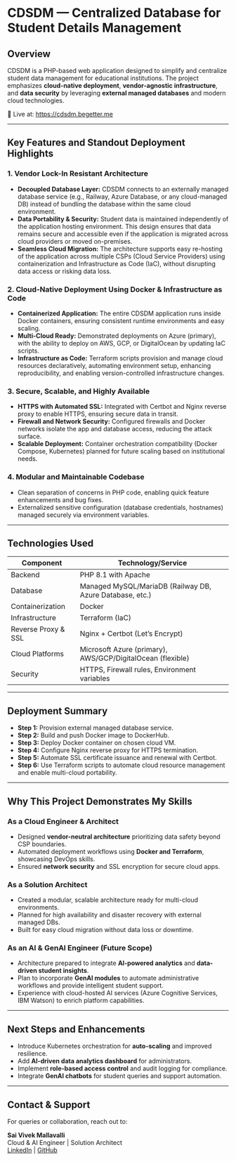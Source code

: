 # CDSDM — Centralized Database for Student Details Management

## Overview

CDSDM is a PHP-based web application designed to simplify and centralize student data management for educational institutions. The project emphasizes **cloud-native deployment**, **vendor-agnostic infrastructure**, and **data security** by leveraging **external managed databases** and modern cloud technologies.

🚀 Live at: https://cdsdm.begetter.me

---

## Key Features and Standout Deployment Highlights

### 1. Vendor Lock-In Resistant Architecture
- **Decoupled Database Layer:** CDSDM connects to an externally managed database service (e.g., Railway, Azure Database, or any cloud-managed DB) instead of bundling the database within the same cloud environment.
- **Data Portability & Security:** Student data is maintained independently of the application hosting environment. This design ensures that data remains secure and accessible even if the application is migrated across cloud providers or moved on-premises.
- **Seamless Cloud Migration:** The architecture supports easy re-hosting of the application across multiple CSPs (Cloud Service Providers) using containerization and Infrastructure as Code (IaC), without disrupting data access or risking data loss.

### 2. Cloud-Native Deployment Using Docker & Infrastructure as Code
- **Containerized Application:** The entire CDSDM application runs inside Docker containers, ensuring consistent runtime environments and easy scaling.
- **Multi-Cloud Ready:** Demonstrated deployments on Azure (primary), with the ability to deploy on AWS, GCP, or DigitalOcean by updating IaC scripts.
- **Infrastructure as Code:** Terraform scripts provision and manage cloud resources declaratively, automating environment setup, enhancing reproducibility, and enabling version-controlled infrastructure changes.

### 3. Secure, Scalable, and Highly Available
- **HTTPS with Automated SSL:** Integrated with Certbot and Nginx reverse proxy to enable HTTPS, ensuring secure data in transit.
- **Firewall and Network Security:** Configured firewalls and Docker networks isolate the app and database access, reducing the attack surface.
- **Scalable Deployment:** Container orchestration compatibility (Docker Compose, Kubernetes) planned for future scaling based on institutional needs.

### 4. Modular and Maintainable Codebase
- Clean separation of concerns in PHP code, enabling quick feature enhancements and bug fixes.
- Externalized sensitive configuration (database credentials, hostnames) managed securely via environment variables.

---

## Technologies Used

| Component             | Technology/Service            |
|-----------------------|------------------------------|
| Backend               | PHP 8.1 with Apache           |
| Database              | Managed MySQL/MariaDB (Railway DB, Azure Database, etc.) |
| Containerization      | Docker                       |
| Infrastructure        | Terraform (IaC)              |
| Reverse Proxy & SSL   | Nginx + Certbot (Let’s Encrypt) |
| Cloud Platforms       | Microsoft Azure (primary), AWS/GCP/DigitalOcean (flexible) |
| Security              | HTTPS, Firewall rules, Environment variables |

---

## Deployment Summary

- **Step 1:** Provision external managed database service.
- **Step 2:** Build and push Docker image to DockerHub.
- **Step 3:** Deploy Docker container on chosen cloud VM.
- **Step 4:** Configure Nginx reverse proxy for HTTPS termination.
- **Step 5:** Automate SSL certificate issuance and renewal with Certbot.
- **Step 6:** Use Terraform scripts to automate cloud resource management and enable multi-cloud portability.

---

## Why This Project Demonstrates My Skills

### As a Cloud Engineer & Architect
- Designed **vendor-neutral architecture** prioritizing data safety beyond CSP boundaries.
- Automated deployment workflows using **Docker and Terraform**, showcasing DevOps skills.
- Ensured **network security** and SSL encryption for secure cloud apps.

### As a Solution Architect
- Created a modular, scalable architecture ready for multi-cloud environments.
- Planned for high availability and disaster recovery with external managed DBs.
- Built for easy cloud migration without data loss or downtime.

### As an AI & GenAI Engineer (Future Scope)
- Architecture prepared to integrate **AI-powered analytics** and **data-driven student insights**.
- Plan to incorporate **GenAI modules** to automate administrative workflows and provide intelligent student support.
- Experience with cloud-hosted AI services (Azure Cognitive Services, IBM Watson) to enrich platform capabilities.

---

## Next Steps and Enhancements

- Introduce Kubernetes orchestration for **auto-scaling** and improved resilience.
- Add **AI-driven data analytics dashboard** for administrators.
- Implement **role-based access control** and audit logging for compliance.
- Integrate **GenAI chatbots** for student queries and support automation.

---

## Contact & Support

For queries or collaboration, reach out to:

**Sai Vivek Mallavalli**  
Cloud & AI Engineer | Solution Architect  
[LinkedIn](https://www.linkedin.com/in/mallavallisaivivek) | [GitHub](https://github.com/saivivek-01)
